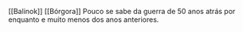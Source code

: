 [[Balinok]]
[[Bórgora]]
Pouco se sabe da guerra de 50 anos atrás por enquanto e muito menos dos anos anteriores. 